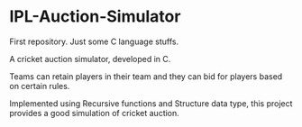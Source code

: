 # IPL-Auction-Simulator
First repository. Just some C language stuffs.


A cricket auction simulator, developed in C. 

Teams can retain players in their team and they can bid for players based on certain rules.

Implemented using Recursive functions and Structure data type, this project provides a good simulation of cricket auction.
